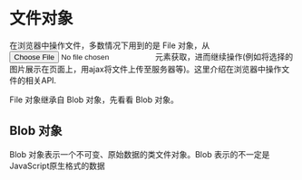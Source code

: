 


# 文件对象


在浏览器中操作文件，多数情况下用到的是 File 对象，从 <input type='file' /> 元素获取，进而继续操作(例如将选择的图片展示在页面上，用ajax将文件上传至服务器等)。这里介绍在浏览器中操作文件的相关API.


File 对象继承自 Blob 对象，先看看 Blob 对象。


## Blob 对象

Blob 对象表示一个不可变、原始数据的类文件对象。Blob 表示的不一定是JavaScript原生格式的数据

